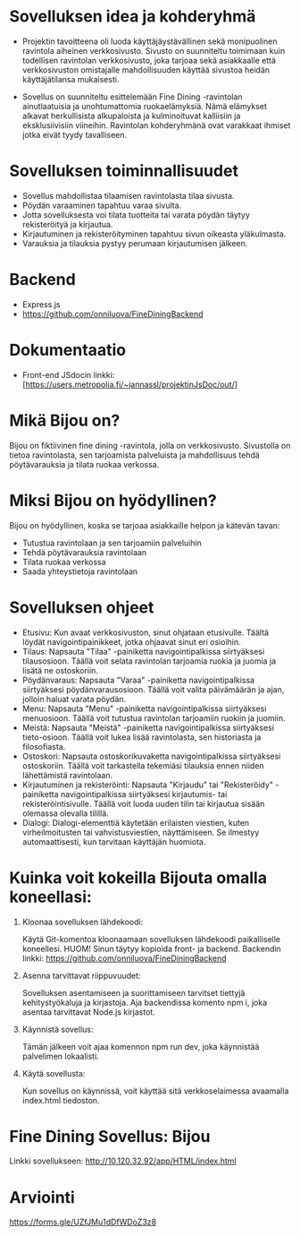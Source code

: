# Sovelluksen idea ja kohderyhmä
- Projektin tavoitteena oli luoda käyttäjäystävällinen sekä monipuolinen ravintola aiheinen verkkosivusto. Sivusto on suunniteltu toimimaan kuin todellisen ravintolan verkkosivusto, joka tarjoaa sekä asiakkaalle että verkkosivuston omistajalle mahdollisuuden käyttää sivustoa heidän käyttäjätilansa mukaisesti.​ 

- Sovellus on suunniteltu esittelemään Fine Dining -ravintolan ainutlaatuisia ja unohtumattomia ruokaelämyksiä. Nämä elämykset alkavat herkullisista alkupaloista ja kulminoituvat kalliisiin ja eksklusiivisiin viineihin. Ravintolan kohderyhmänä ovat varakkaat ihmiset jotka eivät tyydy tavalliseen. ​

# Sovelluksen toiminnallisuudet
- Sovellus mahdollistaa tilaamisen ravintolasta tilaa sivusta. ​
- Pöydän varaaminen tapahtuu varaa sivulta. ​
- Jotta sovelluksesta voi tilata tuotteita tai varata pöydän täytyy rekisteröityä ja kirjautua. ​
- Kirjautuminen ja rekisteröityminen tapahtuu sivun oikeasta yläkulmasta. ​
- Varauksia ja tilauksia pystyy perumaan kirjautumisen jälkeen.​

# Backend
- Express.js
- https://github.com/onniluova/FineDiningBackend

# Dokumentaatio
- Front-end JSdocin linkki: [https://users.metropolia.fi/~jannassl/projektinJsDoc/out/]

# Mikä Bijou on?

Bijou on fiktiivinen fine dining -ravintola, jolla on verkkosivusto. Sivustolla on tietoa ravintolasta, sen tarjoamista palveluista ja mahdollisuus tehdä pöytävarauksia ja tilata ruokaa verkossa.

# Miksi Bijou on hyödyllinen?

Bijou on hyödyllinen, koska se tarjoaa asiakkaille helpon ja kätevän tavan:

- Tutustua ravintolaan ja sen tarjoamiin palveluihin
- Tehdä pöytävarauksia ravintolaan
- Tilata ruokaa verkossa
- Saada yhteystietoja ravintolaan

# Sovelluksen ohjeet
- Etusivu: Kun avaat verkkosivuston, sinut ohjataan etusivulle. Täältä löydät navigointipainikkeet, jotka ohjaavat sinut eri osioihin.  ​
- Tilaus: Napsauta "Tilaa" -painiketta navigointipalkissa siirtyäksesi tilausosioon. Täällä voit selata ravintolan tarjoamia ruokia ja juomia ja lisätä ne ostoskoriin.  ​
- Pöydänvaraus: Napsauta "Varaa" -painiketta navigointipalkissa siirtyäksesi pöydänvarausosioon. Täällä voit valita päivämäärän ja ajan, jolloin haluat varata pöydän.  
- Menu: Napsauta "Menu" -painiketta navigointipalkissa siirtyäksesi menuosioon. Täällä voit tutustua ravintolan tarjoamiin ruokiin ja juomiin.  
- Meistä: Napsauta "Meistä" -painiketta navigointipalkissa siirtyäksesi tieto-osioon. Täällä voit lukea lisää ravintolasta, sen historiasta ja filosofiasta.  ​
- Ostoskori: Napsauta ostoskorikuvaketta navigointipalkissa siirtyäksesi ostoskoriin. Täällä voit tarkastella tekemiäsi tilauksia ennen niiden lähettämistä ravintolaan.  ​
- Kirjautuminen ja rekisteröinti: Napsauta "Kirjaudu" tai "Rekisteröidy" -painiketta navigointipalkissa siirtyäksesi kirjautumis- tai rekisteröintisivulle. Täällä voit luoda uuden tilin tai kirjautua sisään olemassa olevalla tilillä.  
- Dialogi: Dialogi-elementtiä käytetään erilaisten viestien, kuten virheilmoitusten tai vahvistusviestien, näyttämiseen. Se ilmestyy automaattisesti, kun tarvitaan käyttäjän huomiota.​
  
# Kuinka voit kokeilla Bijouta omalla koneellasi:

1. Kloonaa sovelluksen lähdekoodi:

    Käytä Git-komentoa kloonaamaan sovelluksen lähdekoodi paikalliselle koneellesi. HUOM! Sinun täytyy kopioida front- ja backend. Backendin linkki: https://github.com/onniluova/FineDiningBackend

2. Asenna tarvittavat riippuvuudet:

    Sovelluksen asentamiseen ja suorittamiseen tarvitset tiettyjä kehitystyökaluja ja kirjastoja. Aja backendissa komento npm i, joka asentaa tarvittavat Node.js kirjastot.

3. Käynnistä sovellus:

    Tämän jälkeen voit ajaa komennon npm run dev, joka käynnistää palvelimen lokaalisti.

4. Käytä sovellusta:

    Kun sovellus on käynnissä, voit käyttää sitä verkkoselaimessa avaamalla index.html tiedoston.

# Fine Dining Sovellus: Bijou

Linkki sovellukseen: http://10.120.32.92/app/HTML/index.html
   
# Arviointi
https://forms.gle/UZfJMu1dDfWDoZ3z8


